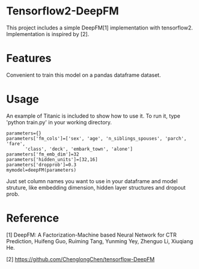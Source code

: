 # Tensorflow2-DeepFM
This project includes a simple DeepFM[1] implementation with tensorflow2. Implementation is inspired by [2]. 

# Features
Convenient to train this model on a pandas dataframe dataset. 

# Usage
An example of Titanic is included to show how to use it. To run it, type 'python train.py' in your working directory.

```
parameters={}
parameters['fm_cols']=['sex', 'age', 'n_siblings_spouses', 'parch', 'fare',
       'class', 'deck', 'embark_town', 'alone']
parameters['fm_emb_dim']=32
parameters['hidden_units']=[32,16]
parameters['dropprob']=0.3
mymodel=deepFM(parameters)
```
Just set column names you want to use in your dataframe and model struture, like embedding dimension, hidden layer structures and dropout prob.

# Reference
[1] DeepFM: A Factorization-Machine based Neural Network for CTR Prediction, Huifeng Guo, Ruiming Tang, Yunming Yey, Zhenguo Li, Xiuqiang He.

[2] https://github.com/ChenglongChen/tensorflow-DeepFM
